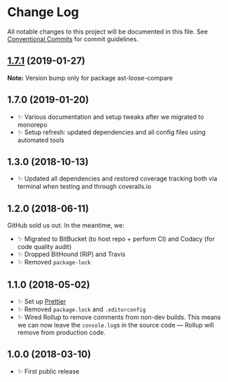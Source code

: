# Change Log

All notable changes to this project will be documented in this file.
See [Conventional Commits](https://conventionalcommits.org) for commit guidelines.

## [1.7.1](https://bitbucket.org/codsen/codsen/src/master/packages/ast-loose-compare/compare/ast-loose-compare@1.7.0...ast-loose-compare@1.7.1) (2019-01-27)

**Note:** Version bump only for package ast-loose-compare





## 1.7.0 (2019-01-20)

- ✨ Various documentation and setup tweaks after we migrated to monorepo
- ✨ Setup refresh: updated dependencies and all config files using automated tools

## 1.3.0 (2018-10-13)

- ✨ Updated all dependencies and restored coverage tracking both via terminal when testing and through coveralls.io

## 1.2.0 (2018-06-11)

GitHub sold us out. In the meantime, we:

- ✨ Migrated to BitBucket (to host repo + perform CI) and Codacy (for code quality audit)
- ✨ Dropped BitHound (RIP) and Travis
- ✨ Removed `package-lock`

## 1.1.0 (2018-05-02)

- ✨ Set up [Prettier](https://prettier.io)
- ✨ Removed `package.lock` and `.editorconfig`
- ✨ Wired Rollup to remove comments from non-dev builds. This means we can now leave the `console.log`s in the source code — Rollup will remove from production code.

## 1.0.0 (2018-03-10)

- ✨ First public release
